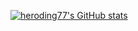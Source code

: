 [![heroding77's GitHub stats](https://github-readme-stats.vercel.app/api?username=heroding77&count_private=true&show_icons=true&theme=synthwave)](https://github.com/anuraghazra/github-readme-stats)


<!--
**heroding77/heroding77** is a ✨ _special_ ✨ repository because its `README.md` (this file) appears on your GitHub profile.

Here are some ideas to get you started:

- 🔭 I’m currently working on ...
- 🌱 I’m currently learning ...
- 👯 I’m looking to collaborate on ...
- 🤔 I’m looking for help with ...
- 💬 Ask me about ...
- 📫 How to reach me: ...
- 😄 Pronouns: ...
- ⚡ Fun fact: ...
-->
